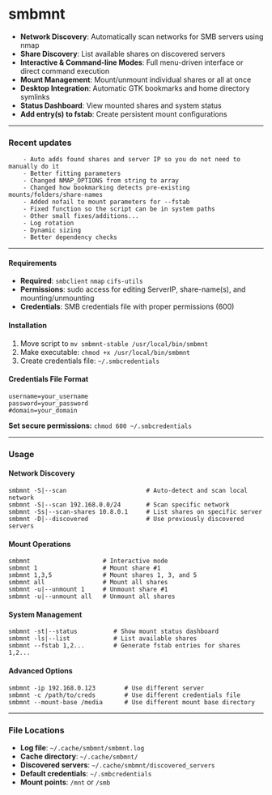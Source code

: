 # smbmnt

- **Network Discovery**: Automatically scan networks for SMB servers using nmap
- **Share Discovery**: List available shares on discovered servers
- **Interactive & Command-line Modes**: Full menu-driven interface or direct command execution
- **Mount Management**: Mount/unmount individual shares or all at once
- **Desktop Integration**: Automatic GTK bookmarks and home directory symlinks
- **Status Dashboard**: View mounted shares and system status
- **Add entry(s) to fstab**: Create persistent mount configurations
___
### Recent updates
```
    - Auto adds found shares and server IP so you do not need to manually do it
    - Better fitting parameters
    - Changed NMAP_OPTIONS from string to array
    - Changed how bookmarking detects pre-existing mounts/folders/share-names
    - Added nofail to mount parameters for --fstab
    - Fixed function so the script can be in system paths 
    - Other small fixes/additions...
    - Log rotation
    - Dynamic sizing
    - Better dependency checks
```
___
#### Requirements

- **Required**: `smbclient` `nmap` `cifs-utils`
- **Permissions**: sudo access for editing ServerIP, share-name(s), and mounting/unmounting
- **Credentials**: SMB credentials file with proper permissions (600)

#### Installation

1. Move script to `mv smbmnt-stable /usr/local/bin/smbmnt`
2. Make executable: `chmod +x /usr/local/bin/smbmnt`
3. Create credentials file: `~/.smbcredentials`

#### Credentials File Format

```
username=your_username
password=your_password
#domain=your_domain
```

**Set secure permissions:** `chmod 600 ~/.smbcredentials`
___
### Usage

#### Network Discovery
```
smbmnt -S|--scan                      # Auto-detect and scan local network
smbmnt -S|--scan 192.168.0.0/24       # Scan specific network
smbmnt -Ss|--scan-shares 10.8.0.1     # List shares on specific server
smbmnt -D|--discovered                # Use previously discovered servers
```

#### Mount Operations
```
smbmnt                    # Interactive mode
smbmnt 1                  # Mount share #1
smbmnt 1,3,5              # Mount shares 1, 3, and 5
smbmnt all                # Mount all shares
smbmnt -u|--unmount 1     # Unmount share #1
smbmnt -u|--unmount all   # Unmount all shares
```

#### System Management
```
smbmnt -st|--status          # Show mount status dashboard
smbmnt -ls|--list            # List available shares
smbmnt --fstab 1,2...        # Generate fstab entries for shares 1,2...
```

#### Advanced Options
```
smbmnt -ip 192.168.0.123        # Use different server
smbmnt -c /path/to/creds        # Use different credentials file
smbmnt --mount-base /media      # Use different mount base directory
```
___
### File Locations

- **Log file**: `~/.cache/smbmnt/smbmnt.log`
- **Cache directory**: `~/.cache/smbmnt/`
- **Discovered servers**: `~/.cache/smbmnt/discovered_servers`
- **Default credentials**: `~/.smbcredentials`
- **Mount points**: `/mnt` or `/smb`
